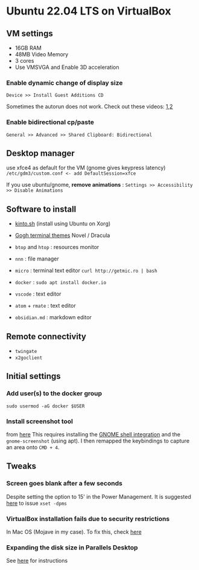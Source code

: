 # Ubuntu 22.04 LTS on VirtualBox 

## VM settings
- 16GB RAM
- 48MB Video Memory
- 3 cores
- Use VMSVGA and Enable 3D acceleration

### Enable dynamic change of display size
`Device >> Install Guest Additions CD`

Sometimes the autorun does not work. Check out these videos: [1](https://www.youtube.com/watch?v=ULSFaGmIaUo),[2](https://www.youtube.com/watch?v=KfSxpxKLjWU)

### Enable bidirectional cp/paste
`General >> Advanced >> Shared Clipboard: Bidirectional`


## Desktop manager
use xfce4 as default for the VM (gnome gives keypress latency)
`/etc/gdm3/custom.conf <- add DefaultSession=xfce`

If you use ubuntu/gnome, **remove animations** :
`Settings >> Accessibility >> Disable Animations`

## Software to install
- [kinto.sh](kinto.sh) (install using Ubuntu on Xorg)

- [Gogh terminal themes](https://gogh-co.github.io/Gogh/) Novel / Dracula


- `btop` and `htop` : resources monitor
- `nnn` : file manager
- `micro` : terminal text editor `curl http://getmic.ro | bash`
- `docker` : `sudo apt install docker.io`
- `vscode` : text editor
- `atom` + `rmate` : text editor
- `obsidian.md` : markdown editor

## Remote connectivity
- `twingate`
- `x2goclient`

## Initial settings
### Add user(s) to the docker group
`sudo usermod -aG docker $USER`

### Install screenshot tool
from [here](https://extensions.gnome.org/extension/1112/screenshot-tool/)
This requires installing the [GNOME shell integration](https://addons.mozilla.org/en-US/firefox/addon/gnome-shell-integration/?utm_source=addons.mozilla.org&utm_medium=referral&utm_content=search) and the `gnome-screenshot` (using apt).
I then remapped the keybindings to capture an area onto `CMD + 4`.

## Tweaks

### Screen goes blank after a few seconds
Despite setting the option to 15' in the Power Management.
It is suggested [here](https://askubuntu.com/questions/826190/ubuntu-16-04-lts-64bit-screen-goes-black-every-15-seconds) to issue `xset -dpms`

### VirtualBox installation fails due to security restrictions 
In Mac OS (Mojave in my case). To fix this, check [here](https://osxdaily.com/2018/12/31/install-run-virtualbox-macos-install-kernel-fails/)

### Expanding the disk size in Parallels Desktop
See [here](https://kb.parallels.com/en/129758) for instructions


